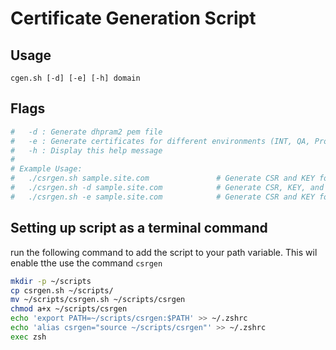 # Certificate Generation Script

## Usage

`cgen.sh [-d] [-e] [-h] domain`

## Flags

```bash
#   -d : Generate dhpram2 pem file
#   -e : Generate certificates for different environments (INT, QA, Prod)
#   -h : Display this help message
#
# Example Usage:
#   ./csrgen.sh sample.site.com               # Generate CSR and KEY for sample.site.com
#   ./csrgen.sh -d sample.site.com            # Generate CSR, KEY, and DH pem file
#   ./csrgen.sh -e sample.site.com            # Generate CSR and KEY for INT, QA, and Prod environments
```

## Setting up script as a terminal command

run the following command to add the script to your path variable. This wil enable tthe use the command `csrgen`

```bash
mkdir -p ~/scripts
cp csrgen.sh ~/scripts/
mv ~/scripts/csrgen.sh ~/scripts/csrgen
chmod a+x ~/scripts/csrgen
echo 'export PATH=~/scripts/csrgen:$PATH' >> ~/.zshrc
echo 'alias csrgen="source ~/scripts/csrgen"' >> ~/.zshrc
exec zsh

```
